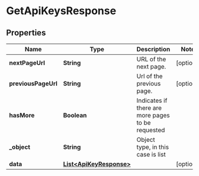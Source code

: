

# GetApiKeysResponse

## Properties

Name | Type | Description | Notes
------------ | ------------- | ------------- | -------------
**nextPageUrl** | **String** | URL of the next page. |  [optional]
**previousPageUrl** | **String** | Url of the previous page. |  [optional]
**hasMore** | **Boolean** | Indicates if there are more pages to be requested | 
**_object** | **String** | Object type, in this case is list | 
**data** | [**List&lt;ApiKeyResponse&gt;**](ApiKeyResponse.md) |  |  [optional]





